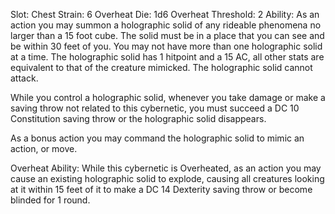 Slot: Chest
Strain: 6
Overheat Die: 1d6
Overheat Threshold: 2
Ability: As an action you may summon a holographic solid of any rideable phenomena no larger than a 15 foot cube. The solid must be in a place that you can see and be within 30 feet of you. You may not have more than one holographic solid at a time. The holographic solid has 1 hitpoint and a 15 AC, all other stats are equivalent to that of the creature mimicked. The holographic solid cannot attack. 

While you control a holographic solid, whenever you take damage or make a saving throw not related to this cybernetic, you must succeed a DC 10 Constitution saving throw or the holographic solid disappears. 

As a bonus action you may command the holographic solid to mimic an action, or move. 

Overheat Ability: While this cybernetic is Overheated, as an action you may cause an existing holographic solid to explode, causing all creatures looking at it within 15 feet of it to make a DC 14 Dexterity saving throw or become blinded for 1 round. 